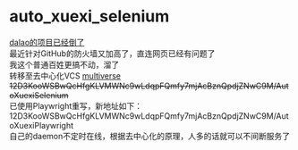 # auto_xuexi_selenium

[dalao的项目已经倒了](https://github.com/fuck-xuexiqiangguo/Fuck-XueXiQiangGuo/issues/578)  
最近针对GitHub的防火墙又加高了，直连网页已经有问题了  
我这个普通百姓更搞不动，溜了  
转移至去中心化VCS [multiverse](https://github.com/multiverse-vcs/go-multiverse)
~~12D3KooWSBwQcHfgKLVMWNc9wLdqpFQmfy7mjAcBznQpdjZNwC9M/AutoXuexiSelenium~~  
已使用Playwright重写，新地址如下：  
12D3KooWSBwQcHfgKLVMWNc9wLdqpFQmfy7mjAcBznQpdjZNwC9M/AutoXuexiPlaywright  
自己的daemon不定时在线，根据去中心化的原理，人多的话就可以不间断服务了
